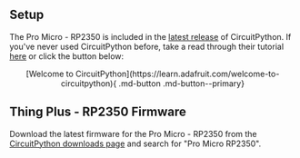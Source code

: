 



## Setup

The Pro Micro - RP2350 is included in the [latest release](https://github.com/adafruit/circuitpython/releases/tag/9.2.1) of CircuitPython. If you've never used CircuitPython before, take a read through their tutorial [here](https://learn.adafruit.com/welcome-to-circuitpython) or click the button below:

<center>
    [Welcome to CircuitPython](https://learn.adafruit.com/welcome-to-circuitpython){ .md-button .md-button--primary}
</center>

## Thing Plus - RP2350 Firmware

Download the latest firmware for the Pro Micro - RP2350 from the [CircuitPython downloads page](https://circuitpython.org/downloads) and search for "Pro Micro RP2350".
